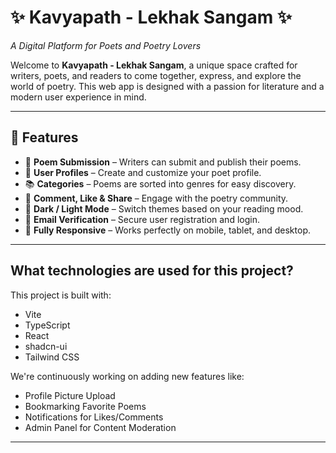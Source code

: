 # ✨ Kavyapath - Lekhak Sangam ✨  
*A Digital Platform for Poets and Poetry Lovers*

Welcome to **Kavyapath - Lekhak Sangam**, a unique space crafted for writers, poets, and readers to come together, express, and explore the world of poetry. This web app is designed with a passion for literature and a modern user experience in mind.

---

## 🌟 Features

- 📝 **Poem Submission** – Writers can submit and publish their poems.
- 👤 **User Profiles** – Create and customize your poet profile.
- 📚 **Categories** – Poems are sorted into genres for easy discovery.
- 💬 **Comment, Like & Share** – Engage with the poetry community.
- 🌙 **Dark / Light Mode** – Switch themes based on your reading mood.
- 📧 **Email Verification** – Secure user registration and login.
- 📱 **Fully Responsive** – Works perfectly on mobile, tablet, and desktop.


---


## What technologies are used for this project?

This project is built with:

- Vite
- TypeScript
- React
- shadcn-ui
- Tailwind CSS

We're continuously working on adding new features like:
- Profile Picture Upload
- Bookmarking Favorite Poems
- Notifications for Likes/Comments
- Admin Panel for Content Moderation

---

